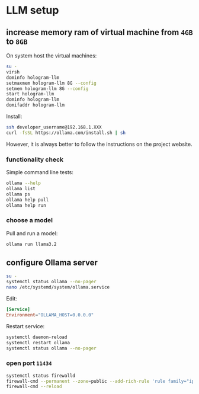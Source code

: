 # LLM setup

## increase memory ram of virtual machine from `4GB` to `8GB`

On system host the virtual machines:

```bash
su -
virsh
dominfo hologram-llm
setmaxmem hologram-llm 8G --config
setmem hologram-llm 8G --config
start hologram-llm
dominfo hologram-llm
domifaddr hologram-llm
```

Install:

```bash
ssh developer_username@192.168.1.XXX
curl -fsSL https://ollama.com/install.sh | sh
```

However, it is always better to follow the instructions on the project website.

### functionality check

Simple command line tests:

```bash
ollama --help
ollama list
ollama ps
ollama help pull
ollama help run
```

### choose a model

Pull and run a model:

```bash
ollama run llama3.2
```

## configure Ollama server

```bash
su -
systemctl status ollama --no-pager
nano /etc/systemd/system/ollama.service
```

Edit:

```conf
[Service]
Environment="OLLAMA_HOST=0.0.0.0"
```

Restart service:

```bash
systemctl daemon-reload
systemctl restart ollama
systemctl status ollama --no-pager
```

### open port `11434`

```bash
systemctl status firewalld
firewall-cmd --permanent --zone=public --add-rich-rule 'rule family="ipv4" source address="192.168.1.0/24" port port=11434 protocol="tcp" accept'
firewall-cmd --reload
```
